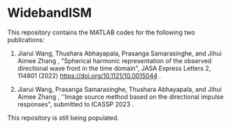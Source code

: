 # WidebandISM
This repository contains the MATLAB codes for the following two publications:

1. Jiarui Wang, Thushara Abhayapala, Prasanga Samarasinghe, and Jihui Aimee Zhang , "Spherical harmonic representation of the observed directional wave front in the time domain", JASA Express Letters 2, 114801 (2022) https://doi.org/10.1121/10.0015044 . 

2. Jiarui Wang, Prasanga Samarasinghe, Thushara Abhayapala, and Jihui Aimee Zhang , ''Image source method based on the directional impulse responses", submitted to ICASSP 2023 .

This repository is still being populated. 
